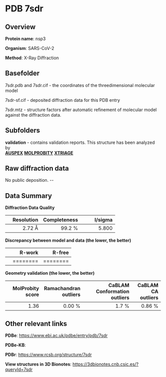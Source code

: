 # PDB 7sdr

## Overview

**Protein name**: nsp3

**Organism**: SARS-CoV-2

**Method**: X-Ray Diffraction



## Basefolder

7sdr.pdb and 7sdr.cif - the coordinates of the threedimensional molecular model

7sdr-sf.cif - deposited diffraction data for this PDB entry

7sdr.mtz - structure factors after automatic refinement of molecular model against the diffraction data.

## Subfolders





**validation** - contains validation reports. This structure has been analyzed by <br>[**AUSPEX**](https://github.com/thorn-lab/coronavirus_structural_task_force/tree/master/pdb/nsp3/SARS-CoV-2/7sdr/validation/auspex)  [**MOLPROBITY**](https://github.com/thorn-lab/coronavirus_structural_task_force/tree/master/pdb/nsp3/SARS-CoV-2/7sdr/validation/molprobity) [**XTRIAGE**](https://github.com/thorn-lab/coronavirus_structural_task_force/blob/master/pdb/nsp3/SARS-CoV-2/7sdr/validation/Xtriage_output.log)   



## Raw diffraction data

No public deposition. --<br> 

## Data Summary
**Diffraction Data Quality**

|   | Resolution | Completeness| I/sigma |
|---|-------------:|----------------:|--------------:|
|   |2.72 Å|99.2  %|<img width=50/>5.800|

**Discrepancy between model and data (the lower, the better)**

|   | **R-work**| **R-free**   
|---|-------------:|----------------:|           
||========|========|

**Geometry validation (the lower, the better)**

|   |**MolProbity<br>score**| **Ramachandran<br>outliers** | **CaBLAM<br>Conformation outliers** | **CaBLAM<br>CA outliers** |
|---|-------------:|----------------:|----------------:|----------------:|
||  1.36|  0.00 %|1.7 %|0.86 %|

 

 



## Other relevant links 
**PDBe**:  https://www.ebi.ac.uk/pdbe/entry/pdb/7sdr

**PDBe-KB**:  
 
**PDBr**: https://www.rcsb.org/structure/7sdr 

**View structures in 3D Bionotes**: https://3dbionotes.cnb.csic.es/?queryId=7sdr

